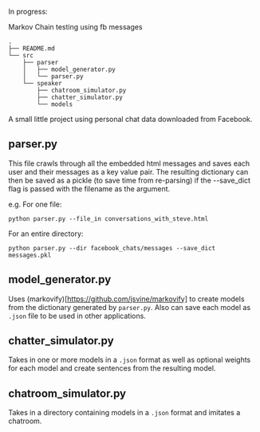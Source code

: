 In progress:

Markov Chain testing using fb messages
```
.
├── README.md
└── src
    ├── parser
    │   ├── model_generator.py
    │   └── parser.py           
    └── speaker
        ├── chatroom_simulator.py
        ├── chatter_simulator.py
        └── models
```


A small little project using personal chat data downloaded from Facebook.

## parser.py
This file crawls through all the embedded html messages and saves each user and their messages as a key value pair.
The resulting dictionary can then be saved as a pickle (to save time from re-parsing) if the --save_dict flag is passed
with the filename as the argument.

e.g.
For one file:
```
python parser.py --file_in conversations_with_steve.html
```

For an entire directory:
```
python parser.py --dir facebook_chats/messages --save_dict messages.pkl
```

## model_generator.py
Uses (markovify)[https://github.com/jsvine/markovify] to create models from the dictionary generated by `parser.py`.
Also can save each model as `.json` file to be used in other applications.


## chatter_simulator.py
Takes in one or more models in a `.json` format as well as optional weights for each model and create sentences from the resulting model.

## chatroom_simulator.py
Takes in a directory containing models in a `.json` format and imitates a chatroom.




